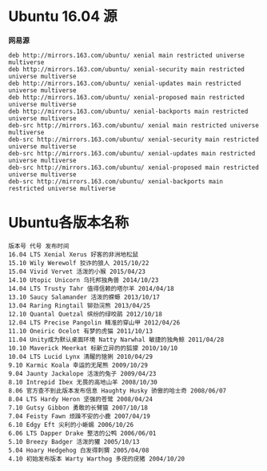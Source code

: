 # Ubuntu 16.04 源
__网易源__ 

    deb http://mirrors.163.com/ubuntu/ xenial main restricted universe multiverse
    deb http://mirrors.163.com/ubuntu/ xenial-security main restricted universe multiverse
    deb http://mirrors.163.com/ubuntu/ xenial-updates main restricted universe multiverse
    deb http://mirrors.163.com/ubuntu/ xenial-proposed main restricted universe multiverse
    deb http://mirrors.163.com/ubuntu/ xenial-backports main restricted universe multiverse
    deb-src http://mirrors.163.com/ubuntu/ xenial main restricted universe multiverse
    deb-src http://mirrors.163.com/ubuntu/ xenial-security main restricted universe multiverse
    deb-src http://mirrors.163.com/ubuntu/ xenial-updates main restricted universe multiverse
    deb-src http://mirrors.163.com/ubuntu/ xenial-proposed main restricted universe multiverse
    deb-src http://mirrors.163.com/ubuntu/ xenial-backports main restricted universe multiverse 

# Ubuntu各版本名称

    版本号 代号 发布时间 
    16.04 LTS Xenial Xerus 好客的非洲地松鼠 
    15.10 Wily Werewolf 狡诈的狼人 2015/10/22 
    15.04 Vivid Vervet 活泼的小猴 2015/04/23 
    14.10 Utopic Unicorn 乌托邦独角兽 2014/10/23 
    14.04 LTS Trusty Tahr 值得信赖的塔尔羊 2014/04/18 
    13.10 Saucy Salamander 活泼的蝾螈 2013/10/17 
    13.04 Raring Ringtail 铆劲浣熊 2013/04/25 
    12.10 Quantal Quetzal 缤纷的绿咬鹃 2012/10/18 
    12.04 LTS Precise Pangolin 精准的穿山甲 2012/04/26 
    11.10 Oneiric Ocelot 有梦的虎猫 2011/10/13 
    11.04 Unity成为默认桌面环境 Natty Narwhal 敏捷的独角鲸 2011/04/28 
    10.10 Maverick Meerkat 标新立异的的狐獴 2010/10/10 
    10.04 LTS Lucid Lynx 清醒的猞猁 2010/04/29 
    9.10 Karmic Koala 幸运的无尾熊 2009/10/29 
    9.04 Jaunty Jackalope 活泼的兔子 2009/04/23 
    8.10 Intrepid Ibex 无畏的高地山羊 2008/10/30 
    8.06 官方查不到此版本发布信息 Haughty Husky 骄傲的哈士奇 2008/06/07 
    8.04 LTS Hardy Heron 坚强的苍鹭 2008/04/24 
    7.10 Gutsy Gibbon 勇敢的长臂猿 2007/10/18 
    7.04 Feisty Fawn 烦躁不安的小鹿 2007/04/19 
    6.10 Edgy Eft 尖利的小蜥蜴 2006/10/26 
    6.06 LTS Dapper Drake 整洁的公鸭 2006/06/01 
    5.10 Breezy Badger 活泼的獾 2005/10/13 
    5.04 Hoary Hedgehog 白发得刺猬 2005/04/08 
    4.10 初始发布版本 Warty Warthog 多疣的疣猪 2004/10/20

